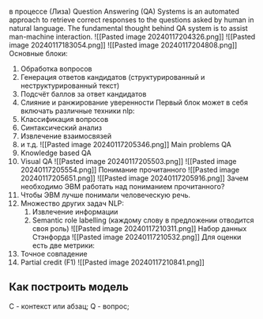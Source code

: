 в процессе (Лиза)
Question Answering (QA) Systems is an automated approach to retrieve correct responses to the questions asked by human in natural language. The fundamental thought behind QA system is to assist man-machine interaction.
![[Pasted image 20240117204326.png]]
![[Pasted image 20240117183054.png]]
![[Pasted image 20240117204808.png]]
Основные блоки:
1. Обработка вопросов
2. Генерация ответов кандидатов (структурированный и неструктурированный текст)
3. Подсчёт баллов за ответ кандидатов
4. Слияние и ранжирование уверенности
Первый блок может в себя включать различные техники nlp:
1. Классификация вопросов
2. Синтаксический анализ
3. Извлечение взаимосвязей
4. и т.д.
![[Pasted image 20240117205346.png]]
Main problems QA
1. Knowledge based QA
2. Visual QA
![[Pasted image 20240117205503.png]]
![[Pasted image 20240117205554.png]]
Понимание прочитанного
![[Pasted image 20240117205651.png]]
![[Pasted image 20240117205916.png]]
Зачем необходимо ЭВМ работать над пониманием прочитанного?
1. Чтобы ЭВМ лучше понимали человеческую речь.
2. Множество других задач NLP:
	1. Извлечение информации
	2. Semantic role labelling (каждому слову в предложении отводится своя роль)
	![[Pasted image 20240117210311.png]]
Набор данных Стэнфорда
![[Pasted image 20240117210532.png]]
Для оценки есть две метрики:
1. Точное совпадение
2. Partial credit (F1)
![[Pasted image 20240117210841.png]]

## Как построить модель
C - контекст или абзац;
Q - вопрос;
